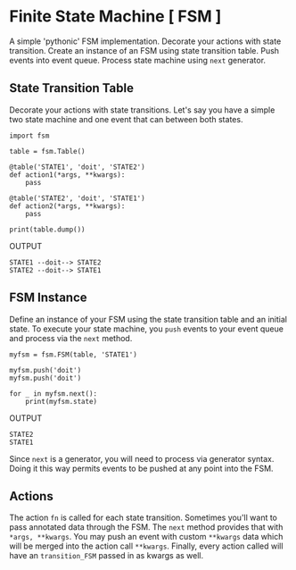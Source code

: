 # Finite State Machine [ FSM ]

A simple 'pythonic' FSM implementation.  Decorate your actions with state transition.
Create an instance of an FSM using state transition table.  Push events into event queue.
Process state machine using `next` generator.

## State Transition Table

Decorate your actions with state transitions.  Let's say you have a simple two state
machine and one event that can between both states.

```
import fsm

table = fsm.Table()

@table('STATE1', 'doit', 'STATE2')
def action1(*args, **kwargs):
    pass

@table('STATE2', 'doit', 'STATE1')
def action2(*args, **kwargs):
    pass

print(table.dump())
```

OUTPUT
```
STATE1 --doit--> STATE2
STATE2 --doit--> STATE1
```

## FSM Instance

Define an instance of your FSM using the state transition table and an initial state.
To execute your state machine, you `push` events to your event queue and process via the
`next` method.

```
myfsm = fsm.FSM(table, 'STATE1')

myfsm.push('doit')
myfsm.push('doit')

for _ in myfsm.next():
    print(myfsm.state)
```

OUTPUT
```
STATE2
STATE1
```

Since `next` is a generator, you will need to process via generator syntax.  Doing it
this way permits events to be pushed at any point into the FSM.

## Actions

The action `fn` is called for each state transition. Sometimes you'll want to pass annotated
data through the FSM.  The `next` method provides that with `*args, **kwargs`.  You may
push an event with custom `**kwargs` data which will be merged into the action call
`**kwargs`.  Finally, every action called will have an `transition_FSM` passed in as kwargs
as well.

